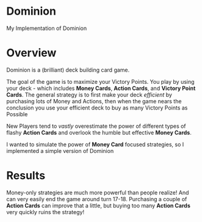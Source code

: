 # Dominion
My Implementation of Dominion

# Overview
Dominion is a (brilliant) deck building card game.  

The goal of the game is to maximize your Victory Points.  You play by using your deck - which includes **Money Cards**, **Action Cards**, and **Victory Point Cards**.  The general strategy is to first make your deck *efficient* by purchasing lots of Money and Actions, then when the game nears the conclusion you use your efficient deck to buy as many Victory Points as Possible

New Players tend to *vastly* overestimate the power of different types of flashy **Action Cards** and overlook the humble but effective **Money Cards**.  

I wanted to simulate the power of **Money Card** focused strategies, so I implemented a simple version of Dominion 

# Results
Money-only strategies are much more powerful than people realize!  And can very easily end the game around turn 17-18.  Purchasing a couple of **Action Cards** can improve that a little, but buying too many **Action Cards** very quickly ruins the strategy!
